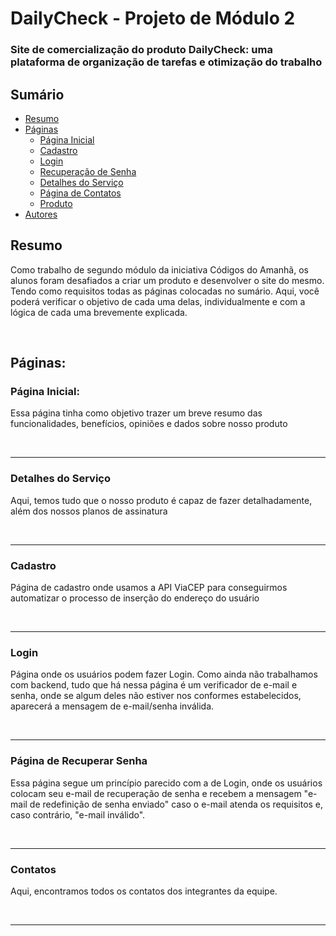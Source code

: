 # DailyCheck - Projeto de Módulo 2

### Site de comercialização do produto DailyCheck: uma plataforma de organização de tarefas e otimização do trabalho


## Sumário
<!--ts-->
 * [Resumo](#resumo)
 * [Páginas](#paginas)
    * [Página Inicial]()
    * [Cadastro]()
    * [Login]()
    * [Recuperação de Senha]()
    * [Detalhes do Serviço]()
    * [Página de Contatos]()
    * [Produto]()
 * [Autores]()
<!--te-->

<h2 id="resumo">Resumo</h2>

<p>Como trabalho de segundo módulo da iniciativa Códigos do Amanhã, os alunos foram desafiados a criar um produto e desenvolver o site do mesmo. Tendo como requisitos todas as páginas colocadas no sumário. Aqui, você poderá verificar o objetivo de cada uma delas, individualmente e com a lógica de cada uma brevemente explicada.</p>

<br>

<h2>Páginas:</h2>
<h3>Página Inicial:</h3>
<p>Essa página tinha como objetivo trazer um breve resumo das funcionalidades,  benefícios, opiniões e dados sobre nosso produto</p>
<img src="">
<img src="">

<hr>

<h3>Detalhes do Serviço</h3>
<p>Aqui, temos tudo que o nosso produto é capaz de fazer detalhadamente, além dos nossos planos de assinatura</p>
<img src="">
<img src="">

<hr>

<h3>Cadastro</h3>
<p>Página de cadastro onde usamos a API ViaCEP para conseguirmos automatizar o processo de inserção do endereço do usuário</p>
<img src="">
<img src="">

<hr>

<h3>Login</h3>
<p>Página onde os usuários podem fazer Login. Como ainda não trabalhamos com backend, tudo que há nessa página é um verificador de e-mail e senha, onde se algum deles não estiver nos conformes estabelecidos, aparecerá a mensagem de e-mail/senha inválida.</p>
<img src="">
<img src="">

<hr>

<h3>Página de Recuperar Senha</h3>
<p>Essa página segue um princípio parecido com a de Login, onde os usuários colocam seu e-mail de recuperação de senha e recebem a mensagem "e-mail de redefinição de senha enviado" caso o e-mail atenda os requisitos e, caso contrário, "e-mail inválido".</p>
<img src="">
<img src="">

<hr>

<h3>Contatos</h3>
<p>Aqui, encontramos todos os contatos dos integrantes da equipe.</p>
<img src="">
<img src="">

<hr>

